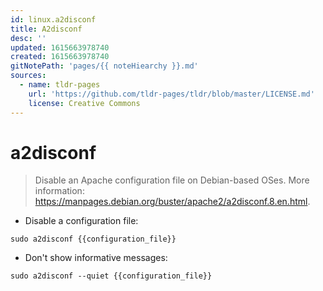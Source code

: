 ```yaml
---
id: linux.a2disconf
title: A2disconf
desc: ''
updated: 1615663978740
created: 1615663978740
gitNotePath: 'pages/{{ noteHiearchy }}.md'
sources:
  - name: tldr-pages
    url: 'https://github.com/tldr-pages/tldr/blob/master/LICENSE.md'
    license: Creative Commons
---
```

# a2disconf

> Disable an Apache configuration file on Debian-based OSes.
> More information: <https://manpages.debian.org/buster/apache2/a2disconf.8.en.html>.

- Disable a configuration file:

`sudo a2disconf {{configuration_file}}`

- Don't show informative messages:

`sudo a2disconf --quiet {{configuration_file}}`

